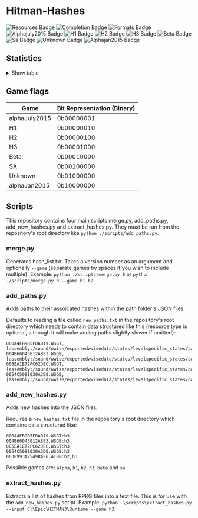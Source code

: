 # Hitman-Hashes
<!-- BADGES_START -->
![Resources Badge](https://img.shields.io/badge/Total%20Resources-1,595,821-blue.svg)
![Completion Badge](https://img.shields.io/badge/Total%20Completion-90.16%25-green.svg)
![Formats Badge](https://img.shields.io/badge/Formats%20completed-27/70-blue.svg)
![Alphajuly2015 Badge](https://img.shields.io/badge/Alphajuly2015%20Completion-100.00%25-green.svg)
![H1 Badge](https://img.shields.io/badge/H1%20Completion-87.67%25-yellow.svg)
![H2 Badge](https://img.shields.io/badge/H2%20Completion-99.44%25-green.svg)
![H3 Badge](https://img.shields.io/badge/H3%20Completion-99.95%25-green.svg)
![Beta Badge](https://img.shields.io/badge/Beta%20Completion-53.82%25-red.svg)
![Sa Badge](https://img.shields.io/badge/Sa%20Completion-99.43%25-green.svg)
![Unknown Badge](https://img.shields.io/badge/Unknown%20Completion-77.06%25-yellow.svg)
![Alphajan2015 Badge](https://img.shields.io/badge/Alphajan2015%20Completion-86.30%25-yellow.svg)
<!-- BADGES_END -->
## Statistics
<details>
<summary>Show table</summary>

<!-- STATISTICS_TABLE_START -->
|File Type|Total Resources|Correct Paths|Correct Percentage|Hints|Hint Percentage|
|---------|---------------|-------------|------------------|-----|---------------|
|AIBB     |1              |1            |100.00%           |0    |0.00%          |
|AIBX     |1              |1            |100.00%           |0    |0.00%          |
|AIBZ     |5              |5            |100.00%           |0    |0.00%          |
|AIRG     |54             |54           |100.00%           |0    |0.00%          |
|ALOC     |26962          |26603        |98.67%            |0    |0.00%          |
|ASEB     |5890           |5851         |99.34%            |0    |0.00%          |
|ASET     |13737          |13510        |98.35%            |0    |0.00%          |
|ASVA     |285            |276          |96.84%            |0    |0.00%          |
|ATMD     |18026          |17051        |94.59%            |0    |0.00%          |
|BLOB     |1              |1            |100.00%           |0    |0.00%          |
|BMSK     |59             |56           |94.92%            |0    |0.00%          |
|BORG     |7264           |7006         |96.45%            |0    |0.00%          |
|BOXC     |41             |41           |100.00%           |0    |0.00%          |
|CBLU     |2696           |2696         |100.00%           |0    |0.00%          |
|CLNG     |4              |4            |100.00%           |0    |0.00%          |
|CPPT     |2696           |2696         |100.00%           |0    |0.00%          |
|CRMD     |60             |54           |90.00%            |0    |0.00%          |
|DITL     |4              |4            |100.00%           |0    |0.00%          |
|DLGE     |50665          |50516        |99.71%            |0    |0.00%          |
|DSWB     |5              |5            |100.00%           |0    |0.00%          |
|ECPB     |2869           |2868         |99.97%            |0    |0.00%          |
|ECPT     |2869           |2868         |99.97%            |0    |0.00%          |
|ENUM     |2              |2            |100.00%           |0    |0.00%          |
|ERES     |407            |277          |68.06%            |0    |0.00%          |
|FXAC     |4              |4            |100.00%           |0    |0.00%          |
|FXAS     |358903         |355295       |98.99%            |0    |0.00%          |
|GFXF     |43             |43           |100.00%           |0    |0.00%          |
|GFXI     |12375          |12034        |97.24%            |2    |0.02%          |
|GFXV     |328            |267          |81.40%            |55   |16.77%         |
|GIDX     |1              |1            |100.00%           |0    |0.00%          |
|HIKC     |2              |2            |100.00%           |0    |0.00%          |
|JSON     |3226           |2185         |67.73%            |795  |24.64%         |
|LINE     |33358          |32270        |96.74%            |0    |0.00%          |
|LOCM     |18             |16           |88.89%            |0    |0.00%          |
|LOCR     |10534          |7408         |70.32%            |0    |0.00%          |
|MATB     |5577           |5566         |99.80%            |0    |0.00%          |
|MATE     |1131           |1069         |94.52%            |0    |0.00%          |
|MATI     |19057          |18945        |99.41%            |2    |0.01%          |
|MATT     |5576           |5565         |99.80%            |0    |0.00%          |
|MJBA     |20789          |20081        |96.59%            |0    |0.00%          |
|MRTN     |2336           |2289         |97.99%            |0    |0.00%          |
|MRTR     |862            |842          |97.68%            |0    |0.00%          |
|NAVP     |82             |82           |100.00%           |0    |0.00%          |
|ORES     |9              |9            |100.00%           |0    |0.00%          |
|PREL     |145            |145          |100.00%           |0    |0.00%          |
|PRIM     |44433          |43003        |96.78%            |3    |0.01%          |
|REPO     |3              |2            |66.67%            |0    |0.00%          |
|RTLV     |146            |141          |96.58%            |3    |2.05%          |
|SCDA     |940            |879          |93.51%            |0    |0.00%          |
|SDEF     |508            |505          |99.41%            |0    |0.00%          |
|TBLU     |57523          |56757        |98.67%            |58   |0.10%          |
|TELI     |65725          |34674        |52.76%            |0    |0.00%          |
|TEMP     |87960          |86741        |98.61%            |110  |0.13%          |
|TEXD     |49811          |48551        |97.47%            |7    |0.01%          |
|TEXT     |45127          |44103        |97.73%            |7    |0.02%          |
|UICB     |477            |475          |99.58%            |0    |0.00%          |
|UICT     |477            |475          |99.58%            |0    |0.00%          |
|VIDB     |100            |100          |100.00%           |0    |0.00%          |
|VTXD     |11307          |11292        |99.87%            |0    |0.00%          |
|WBNK     |1550           |939          |60.58%            |0    |0.00%          |
|WMDA     |9              |9            |100.00%           |0    |0.00%          |
|WSGB     |145            |145          |100.00%           |0    |0.00%          |
|WSGT     |145            |145          |100.00%           |0    |0.00%          |
|WSWB     |63             |63           |100.00%           |0    |0.00%          |
|WSWT     |68             |68           |100.00%           |0    |0.00%          |
|WWEM     |385665         |281309       |72.94%            |75383|19.55%         |
|WWES     |188410         |188410       |100.00%           |0    |0.00%          |
|WWEV     |27463          |26130        |95.15%            |121  |0.44%          |
|WWFX     |18803          |17235        |91.66%            |0    |0.00%          |
|YSHP     |4              |4            |100.00%           |0    |0.00%          |
<!-- STATISTICS_TABLE_END -->
</details>

## Game flags
| Game          | Bit Representation (Binary) |
|---------------|-----------------------------|
| alphaJuly2015 | 0b00000001                  |
| H1            | 0b00000010                  |
| H2            | 0b00000100                  |
| H3            | 0b00001000                  |
| Beta          | 0b00010000                  |
| SA            | 0b00100000                  |
| Unknown       | 0b01000000                  |
| alphaJan2015  | 0b10000000                  |

## Scripts
This repository contains four main scripts merge.py, add_paths.py, add_new_hashes.py and extract_hashes.py. They must be ran from the repository's root directory like `python ./scripts/add_paths.py`.

### merge.py
Generates hash_list.txt. Takes a version number as an argument and optionally `--game` (separate games by spaces if you wish to include multiple). Example: `python ./scripts/merge.py 0` or `python ./scripts/merge.py 0 --game h1 h2`.

### add_paths.py
Adds paths to their assoicated hashes within the path folder's JSON files.

Defaults to reading a file called `new_paths.txt` in the repository's root directory which needs to contain data structured like this (resource type is optional, although it will make adding paths slightly slower if omitted):

```
000A4FB9B5FDAB19.WSGT,[assembly:/sound/wwise/exportedwwisedata/states/levelspecific_states/paris/fashionshowmusic_level_state.wwisestategroup].pc_entitytype
004B66043E12A8E3.WSGB,[assembly:/sound/wwise/exportedwwisedata/states/levelspecific_states/paris/fashionshowmusic_level_state.wwisestategroup].pc_entityblueprint
005EA1E72FC62DEC.WSGT,[assembly:/sound/wwise/exportedwwisedata/states/levelspecific_states/paris/paris_rain_puddle_state.wwisestategroup].pc_entitytype
0054C5081030A3D0.WSGB,[assembly:/sound/wwise/exportedwwisedata/states/levelspecific_states/paris/paris_rain_puddle_state.wwisestategroup].pc_entityblueprint
```

### add_new_hashes.py
Adds new hashes into the JSON files.

Requires a `new_hashes.txt` file in the repository's root directory which contains data structured like:

```
000A4FB9B5FDAB19.WSGT:h3
004B66043E12A8E3.WSGB:h3
005EA1E72FC62DEC.WSGT:h3
0054C5081030A3D0.WSGB:h3
003B993A25498AE6.AIBB:h2,h3
```

Possible games are: `alpha`, `h1`, `h2`, `h3`, `beta` and `sa`.

### extract_hashes.py
Extracts a list of hashes from RPKG files into a text file. This is for use with the `add_new_hashes.py` script. Example: `python .\scripts\extract_hashes.py --input C:\Epic\HITMAN3\Runtime --game h3`.